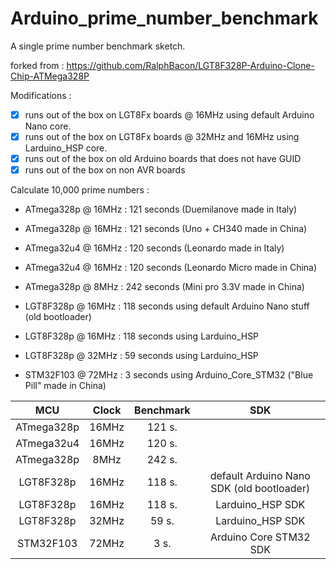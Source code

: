 # Arduino_prime_number_benchmark

A single prime number benchmark sketch.

forked from : https://github.com/RalphBacon/LGT8F328P-Arduino-Clone-Chip-ATMega328P

Modifications : 

* [x] runs out of the box on LGT8Fx boards @ 16MHz using default Arduino Nano core.
* [x] runs out of the box on LGT8Fx boards @ 32MHz and 16MHz using Larduino_HSP core.
* [x] runs out of the box on old Arduino boards that does not have GUID
* [x] runs out of the box on non AVR boards

Calculate 10,000 prime numbers :

- ATmega328p @ 16MHz : 121 seconds (Duemilanove made in Italy)
- ATmega328p @ 16MHz : 121 seconds (Uno + CH340 made in China)
- ATmega32u4 @ 16MHz : 120 seconds (Leonardo made in Italy)
- ATmega32u4 @ 16MHz : 120 seconds (Leonardo Micro made in China)
- ATmega328p @  8MHz : 242 seconds (Mini pro 3.3V made in China)
  
- LGT8F328p  @ 16MHz : 118 seconds using default Arduino Nano stuff (old bootloader)
- LGT8F328p  @ 16MHz : 118 seconds using Larduino_HSP
- LGT8F328p  @ 32MHz :  59 seconds using Larduino_HSP
  
- STM32F103  @ 72MHz :   3 seconds using Arduino_Core_STM32 ("Blue Pill" made in China)

| MCU | Clock | Benchmark | SDK |
|:---:|:---:|:---:|:---:|
| ATmega328p | 16MHz | 121 s. | |
| ATmega32u4 | 16MHz | 120 s. | |
| ATmega328p | 8MHz  | 242 s. | |
| LGT8F328p  | 16MHz | 118 s. | default Arduino Nano SDK (old bootloader) |
| LGT8F328p  | 16MHz | 118 s. | Larduino_HSP SDK |
| LGT8F328p  | 32MHz | 59 s. | Larduino_HSP SDK |
| STM32F103  | 72MHz | 3 s. | Arduino Core STM32 SDK |
